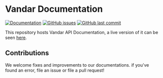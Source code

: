 # Vandar Documentation
[![Documentation](https://img.shields.io/badge/Documentation-Latest-brightgreen?style=flat-square)](https://docs.vandar.io)
[![GitHub issues](https://img.shields.io/github/issues/vandarpay/docs?style=flat-square)](https://github.com/vandarpay/docs/issues)
[![GitHub last commit](https://img.shields.io/github/last-commit/vandarpay/docs?style=flat-square)](https://github.com/vandarpay/docs/commits/master)

This repository hosts Vandar API Documentation, a live version of it can be seen [here](https://docs.vandar.io).

## Contributions
We welcome fixes and improvements to our documentations. if you've found an error, file an issue or file a pull request!
